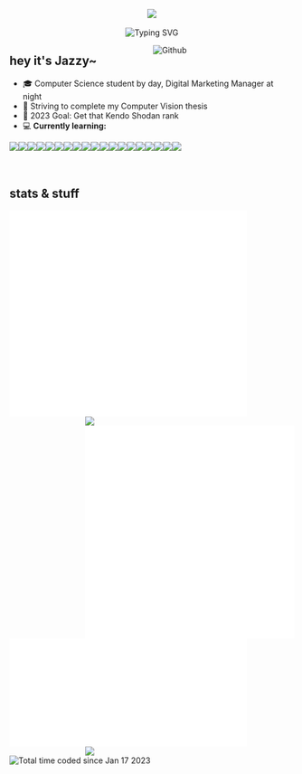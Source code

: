 <p align="center"><img src="https://user-images.githubusercontent.com/10039521/214786507-a9cb479e-aa14-41fb-9112-7f6b0bbf5325.png"></p>
<p align="center"><img src="https://readme-typing-svg.demolab.com?font=Poppins&pause=1000&color=C78492&center=true&vCenter=true&width=435&lines=kendoka%2FSTEMinist+%EF%BD%A5%EF%BE%9F%E2%9C%A7" alt="Typing SVG" /></p>

<img width="250" align="right" alt="Github"
src="https://user-images.githubusercontent.com/10039521/214795479-d6cd90c2-8e82-4e7d-aa9d-d134e1cbcbf0.jpg">


## hey it's Jazzy~  

- 🎓 Computer Science student by day, Digital Marketing Manager at night
- 💼 Striving to complete my Computer Vision thesis
- 💪 2023 Goal: Get that Kendo Shodan rank
- 💻 **Currently learning:**
<p><img src="https://img.shields.io/badge/JavaScript-323330?style=for-the-badge&logo=javascript&logoColor=F7DF1E" height="20px"><img src="https://img.shields.io/badge/Python-FFD43B?style=for-the-badge&logo=python&logoColor=blue" height="20px"><img src="https://img.shields.io/badge/Django-092E20?style=for-the-badge&logo=django&logoColor=green" height="20px"><img src="https://img.shields.io/badge/Node.js-339933?style=for-the-badge&logo=nodedotjs&logoColor=white" height="20px"><img src="https://img.shields.io/badge/React-20232A?style=for-the-badge&logo=react&logoColor=61DAFB" height="20px"><img src="https://img.shields.io/badge/Express.js-000000?style=for-the-badge&logo=express&logoColor=white" height="20px"><img src="https://img.shields.io/badge/Socket.io-010101?&style=for-the-badge&logo=Socket.io&logoColor=white" height="20px"><img src="https://img.shields.io/badge/Ruby_on_Rails-CC0000?style=for-the-badge&logo=ruby-on-rails&logoColor=white" height="20px"><img src="https://img.shields.io/badge/Docker-2CA5E0?style=for-the-badge&logo=docker&logoColor=white" height="20px"><img src="https://img.shields.io/badge/Selenium-43B02A?style=for-the-badge&logo=Selenium&logoColor=white" height="20px"><img src="https://img.shields.io/badge/Bootstrap-563D7C?style=for-the-badge&logo=bootstrap&logoColor=white" height="20px"><img src="https://img.shields.io/badge/Tailwind_CSS-38B2AC?style=for-the-badge&logo=tailwind-css&logoColor=white" height="20px"><img src="https://img.shields.io/badge/Flutter-02569B?style=for-the-badge&logo=flutter&logoColor=white" height="20px"><img src="https://img.shields.io/badge/Google_Cloud-4285F4?style=for-the-badge&logo=google-cloud&logoColor=white" height="20px"><img src="https://img.shields.io/badge/MySQL-005C84?style=for-the-badge&logo=mysql&logoColor=white" height="20px"><img src="https://img.shields.io/badge/PostgreSQL-316192?style=for-the-badge&logo=postgresql&logoColor=white" height="20px"><img src="https://img.shields.io/badge/TensorFlow-FF6F00?style=for-the-badge&logo=tensorflow&logoColor=white" height="20px"><img src="https://img.shields.io/badge/PyTorch-EE4C2C?style=for-the-badge&logo=pytorch&logoColor=white" height="20px"><img src="https://img.shields.io/badge/Weights_&_Biases-FFBE00?style=for-the-badge&logo=WeightsAndBiases&logoColor=white" height="20px"></p>

<br>

## stats & stuff

<img align="left" src="https://github.com/celesica/celesica/blob/main/metrics.svg" width="420px"><img align="right" src="https://streak-stats.demolab.com?user=celesica&theme=monokai-metallian&hide_border=true&background=FFFFFF00&sideLabels=8c4957&sideNums=b16e7c" width="370px"><img align="right" src="https://github.com/celesica/celesica/blob/main/habits.svg" width="370px">

<img align="left" src="https://github.com/celesica/celesica/blob/main/wakatime.svg" width="420px">
<img align="right" src="https://github-readme-activity-graph.cyclic.app/graph/?username=celesica&bg_color=FFFFFF00&color=8c4957&line=bd7a88&point=fad66c&hide_border=true" width="370px">

<a href="https://wakatime.com/@88edce5e-dd8c-4439-aabc-294b6d660532"><img align="left" src="https://wakatime.com/badge/user/88edce5e-dd8c-4439-aabc-294b6d660532.svg" alt="Total time coded since Jan 17 2023" /></a>
